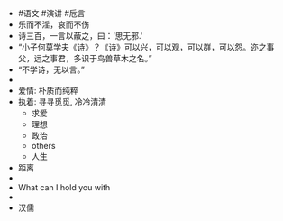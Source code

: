 - #语文 #演讲 #卮言
- 乐而不淫，哀而不伤
- 诗三百，一言以蔽之，曰：‘思无邪.'
- “小子何莫学夫《诗》？《诗》可以兴，可以观，可以群，可以怨。迩之事父，远之事君，多识于鸟兽草木之名。”
- “不学诗，无以言。”
-
- 爱情: 朴质而纯粹
- 执着: 寻寻觅觅, 冷冷清清
	- 求爱
	- 理想
	- 政治
	- others
	- 人生
- 距离
-
- What can I hold you with
-
- 汉儒